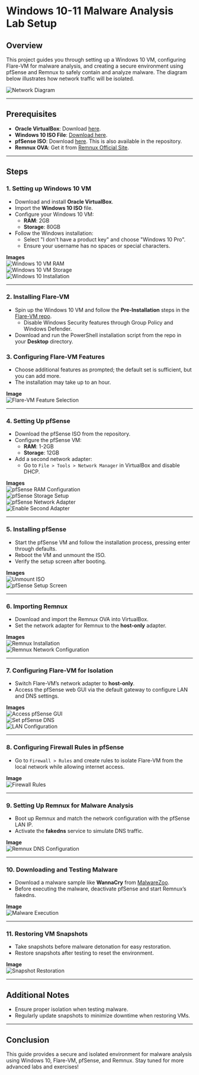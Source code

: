 # Windows 10-11 Malware Analysis Lab Setup

## Overview
This project guides you through setting up a Windows 10 VM, configuring Flare-VM for malware analysis, and creating a secure environment using pfSense and Remnux to safely contain and analyze malware. The diagram below illustrates how network traffic will be isolated.

![Network Diagram](https://github.com/Jacob-Brown-950/Malware-Analysis-Environment/blob/main/Screenshots/Malware%20Analysis%20Network%20Diagram.PNG)

---

## Prerequisites
- **Oracle VirtualBox**: Download [here](https://www.virtualbox.org/).
- **Windows 10 ISO File**: [Download here](https://www.microsoft.com/en-us/software-download/windows10ISO).
- **pfSense ISO**: Download [here](https://www.pfsense.org/download/). This is also available in the repository.
- **Remnux OVA**: Get it from [Remnux Official Site](https://docs.remnux.org/install-distro/get-virtual-appliance).

---

## Steps

### 1. Setting up Windows 10 VM
- Download and install **Oracle VirtualBox**.
- Import the **Windows 10 ISO** file.
- Configure your Windows 10 VM:
  - **RAM**: 2GB
  - **Storage**: 80GB
- Follow the Windows installation:
  - Select "I don't have a product key" and choose "Windows 10 Pro".
  - Ensure your username has no spaces or special characters.

**Images**  
![Windows 10 VM RAM](https://github.com/Jacob-Brown-950/Malware-Analysis-Environment/blob/main/Screenshots/3%202gb%20Ram%20for%20Windows%2010%20VM.PNG)  
![Windows 10 VM Storage](https://github.com/Jacob-Brown-950/Malware-Analysis-Environment/blob/main/Screenshots/4%2080Gb%20Storage%20for%20Windows%20VM.PNG)  
![Windows 10 Installation](https://github.com/Jacob-Brown-950/Malware-Analysis-Environment/blob/main/Screenshots/5%20Download%20process.PNG)

---

### 2. Installing Flare-VM
- Spin up the Windows 10 VM and follow the **Pre-Installation** steps in the [Flare-VM repo](https://github.com/mandiant/flare-vm).
  - Disable Windows Security features through Group Policy and Windows Defender.
- Download and run the PowerShell installation script from the repo in your **Desktop** directory.

### 3. Configuring Flare-VM Features
- Choose additional features as prompted; the default set is sufficient, but you can add more.
- The installation may take up to an hour.

**Image**  
![Flare-VM Feature Selection](https://github.com/Jacob-Brown-950/Malware-Analysis-Environment/blob/main/Screenshots/6%20Install%20FlareVM%20and%20choose%20what%20features%20you%20want%2C%20i%20left%20mine%20default.PNG)

---

### 4. Setting Up pfSense
- Download the pfSense ISO from the repository.
- Configure the pfSense VM:
  - **RAM**: 1-2GB
  - **Storage**: 12GB
- Add a second network adapter:
  - Go to `File > Tools > Network Manager` in VirtualBox and disable DHCP.

**Images**  
![pfSense RAM Configuration](https://github.com/Jacob-Brown-950/Malware-Analysis-Environment/blob/main/Screenshots/7%20Setup%20pfsense%20with%20baseline%20RAM.PNG)  
![pfSense Storage Setup](https://github.com/Jacob-Brown-950/Malware-Analysis-Environment/blob/main/Screenshots/8%20Give%2012%20gb%20of%20space%20to%20pfsense.PNG)  
![pfSense Network Adapter](https://github.com/Jacob-Brown-950/Malware-Analysis-Environment/blob/main/Screenshots/9%20Create%202nd%20network%20adapter%20in%20filestoolsnetworkmanmager.PNG)  
![Enable Second Adapter](https://github.com/Jacob-Brown-950/Malware-Analysis-Environment/blob/main/Screenshots/10%20Enable%20second%20adapter%20on%20pfsense%20and%20set%20to%20host%20only.PNG)

---

### 5. Installing pfSense
- Start the pfSense VM and follow the installation process, pressing enter through defaults.
- Reboot the VM and unmount the ISO.
- Verify the setup screen after booting.

**Images**  
![Unmount ISO](https://github.com/Jacob-Brown-950/Malware-Analysis-Environment/blob/main/Screenshots/11%20Remove%20the%20ISO%20image%20after%20you%20install%20pfsense.PNG)  
![pfSense Setup Screen](https://github.com/Jacob-Brown-950/Malware-Analysis-Environment/blob/main/Screenshots/12%20Once%20pfsense%20is%20done%20booting%20you%20should%20see%20this%20screen.PNG)

---

### 6. Importing Remnux
- Download and import the Remnux OVA into VirtualBox.
- Set the network adapter for Remnux to the **host-only** adapter.

**Images**  
![Remnux Installation](https://github.com/Jacob-Brown-950/Malware-Analysis-Environment/blob/main/Screenshots/13%20Remnux%20Installed.PNG)  
![Remnux Network Configuration](https://github.com/Jacob-Brown-950/Malware-Analysis-Environment/blob/main/Screenshots/14%20change%20Remna%20network%20adapter%20settings%20to%20host%20only.PNG)

---

### 7. Configuring Flare-VM for Isolation
- Switch Flare-VM’s network adapter to **host-only**.
- Access the pfSense web GUI via the default gateway to configure LAN and DNS settings.

**Images**  
![Access pfSense GUI](https://github.com/Jacob-Brown-950/Malware-Analysis-Environment/blob/main/Screenshots/15%20Navigate%20to%20pfsense%20GUI.PNG)  
![Set pfSense DNS](https://github.com/Jacob-Brown-950/Malware-Analysis-Environment/blob/main/Screenshots/16%20Setting%20pfsense%20name%20and%20DNS%20settings.PNG)  
![LAN Configuration](https://github.com/Jacob-Brown-950/Malware-Analysis-Environment/blob/main/Screenshots/17%20Set%20LAN%20IP%20for%20pfsense.PNG)

---

### 8. Configuring Firewall Rules in pfSense
- Go to `Firewall > Rules` and create rules to isolate Flare-VM from the local network while allowing internet access.

**Image**  
![Firewall Rules](https://github.com/Jacob-Brown-950/Malware-Analysis-Environment/blob/main/Screenshots/18%20Setup%20your%20firewall%20rule%20to%20isolate%20it%20from%20local%20network%2C%20but%20still%20allow%20access.PNG)

---

### 9. Setting Up Remnux for Malware Analysis
- Boot up Remnux and match the network configuration with the pfSense LAN IP.
- Activate the **fakedns** service to simulate DNS traffic.

**Image**  
![Remnux DNS Configuration](https://github.com/Jacob-Brown-950/Malware-Analysis-Environment/blob/main/Screenshots/21%20Configure%20Remnux%20netplan.PNG)

---

### 10. Downloading and Testing Malware
- Download a malware sample like **WannaCry** from [MalwareZoo](https://github.com/abuisa/MalwareZoo).
- Before executing the malware, deactivate pfSense and start Remnux’s fakedns.

**Image**  
![Malware Execution](https://github.com/Jacob-Brown-950/Malware-Analysis-Environment/blob/main/Screenshots/24%20I%20got%20hacked!.PNG)

---

### 11. Restoring VM Snapshots
- Take snapshots before malware detonation for easy restoration.
- Restore snapshots after testing to reset the environment.

**Image**  
![Snapshot Restoration](https://github.com/Jacob-Brown-950/Malware-Analysis-Environment/blob/main/Screenshots/25%20Restore%20your%20infected%20machine%20to%20its%20original%20snapshot.PNG)

---

## Additional Notes
- Ensure proper isolation when testing malware.
- Regularly update snapshots to minimize downtime when restoring VMs.

---

## Conclusion
This guide provides a secure and isolated environment for malware analysis using Windows 10, Flare-VM, pfSense, and Remnux. Stay tuned for more advanced labs and exercises!
